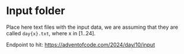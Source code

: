 # Input folder

Place here text files with the input data, we are assuming that they are 
called `day{x}.txt`, where x in [1..24].

Endpoint to hit:
https://adventofcode.com/2024/day/10/input
